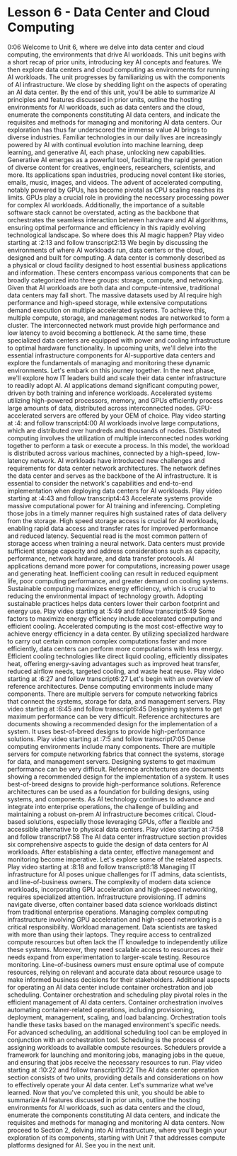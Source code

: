 # Lesson 6 - Data Center and Cloud Computing
0:06
Welcome to Unit 6, where we delve into data center and cloud computing, the environments that drive AI workloads. This unit begins with a short recap of prior units, introducing key AI concepts and features. We then explore data centers and cloud computing as environments for running AI workloads. The unit progresses by familiarizing us with the components of AI infrastructure. We close by shedding light on the aspects of operating an AI data center. By the end of this unit, you'll be able to summarize AI principles and features discussed in prior units, outline the hosting environments for AI workloads, such as data centers and the cloud, enumerate the components constituting AI data centers, and indicate the requisites and methods for managing and monitoring AI data centers. Our exploration has thus far underscored the immense value AI brings to diverse industries. Familiar technologies in our daily lives are increasingly powered by AI with continual evolution into machine learning, deep learning, and generative AI, each phase, unlocking new capabilities. Generative AI emerges as a powerful tool, facilitating the rapid generation of diverse content for creatives, engineers, researchers, scientists, and more. Its applications span industries, producing novel content like stories, emails, music, images, and videos. The advent of accelerated computing, notably powered by GPUs, has become pivotal as CPU scaling reaches its limits. GPUs play a crucial role in providing the necessary processing power for complex AI workloads. Additionally, the importance of a suitable software stack cannot be overstated, acting as the backbone that orchestrates the seamless interaction between hardware and AI algorithms, ensuring optimal performance and efficiency in this rapidly evolving technological landscape. So where does this AI magic happen?
Play video starting at :2:13 and follow transcript2:13
We begin by discussing the environments of where AI workloads run, data centers or the cloud, designed and built for computing. A data center is commonly described as a physical or cloud facility designed to host essential business applications and information. These centers encompass various components that can be broadly categorized into three groups: storage, compute, and networking. Given that AI workloads are both data and compute-intensive, traditional data centers may fall short. The massive datasets used by AI require high performance and high-speed storage, while extensive computations demand execution on multiple accelerated systems. To achieve this, multiple compute, storage, and management nodes are networked to form a cluster. The interconnected network must provide high performance and low latency to avoid becoming a bottleneck. At the same time, these specialized data centers are equipped with power and cooling infrastructure to optimal hardware functionality. In upcoming units, we'll delve into the essential infrastructure components for AI-supportive data centers and explore the fundamentals of managing and monitoring these dynamic environments. Let's embark on this journey together. In the next phase, we'll explore how IT leaders build and scale their data center infrastructure to readily adopt AI. AI applications demand significant computing power, driven by both training and inference workloads. Accelerated systems utilizing high-powered processors, memory, and GPUs efficiently process large amounts of data, distributed across interconnected nodes. GPU-accelerated servers are offered by your OEM of choice.
Play video starting at :4: and follow transcript4:00
AI workloads involve large computations, which are distributed over hundreds and thousands of nodes. Distributed computing involves the utilization of multiple interconnected nodes working together to perform a task or execute a process. In this model, the workload is distributed across various machines, connected by a high-speed, low-latency network. AI workloads have introduced new challenges and requirements for data center network architectures. The network defines the data center and serves as the backbone of the AI infrastructure. It is essential to consider the network's capabilities and end-to-end implementation when deploying data centers for AI workloads.
Play video starting at :4:43 and follow transcript4:43
Accelerate systems provide massive computational power for AI training and inferencing. Completing those jobs in a timely manner requires high sustained rates of data delivery from the storage. High speed storage access is crucial for AI workloads, enabling rapid data access and transfer rates for improved performance and reduced latency. Sequential read is the most common pattern of storage access when training a neural network. Data centers must provide sufficient storage capacity and address considerations such as capacity, performance, network hardware, and data transfer protocols. AI applications demand more power for computations, increasing power usage and generating heat. Inefficient cooling can result in reduced equipment life, poor computing performance, and greater demand on cooling systems. Sustainable computing maximizes energy efficiency, which is crucial to reducing the environmental impact of technology growth. Adopting sustainable practices helps data centers lower their carbon footprint and energy use.
Play video starting at :5:49 and follow transcript5:49
Some factors to maximize energy efficiency include accelerated computing and efficient cooling. Accelerated computing is the most cost-effective way to achieve energy efficiency in a data center. By utilizing specialized hardware to carry out certain common complex computations faster and more efficiently, data centers can perform more computations with less energy. Efficient cooling technologies like direct liquid cooling, efficiently dissipates heat, offering energy-saving advantages such as improved heat transfer, reduced airflow needs, targeted cooling, and waste heat reuse.
Play video starting at :6:27 and follow transcript6:27
Let's begin with an overview of reference architectures. Dense computing environments include many components. There are multiple servers for compute networking fabrics that connect the systems, storage for data, and management servers.
Play video starting at :6:45 and follow transcript6:45
Designing systems to get maximum performance can be very difficult. Reference architectures are documents showing a recommended design for the implementation of a system. It uses best-of-breed designs to provide high-performance solutions.
Play video starting at :7:5 and follow transcript7:05
Dense computing environments include many components. There are multiple servers for compute networking fabrics that connect the systems, storage for data, and management servers. Designing systems to get maximum performance can be very difficult. Reference architectures are documents showing a recommended design for the implementation of a system. It uses best-of-breed designs to provide high-performance solutions. Reference architectures can be used as a foundation for building designs, using systems, and components. As AI technology continues to advance and integrate into enterprise operations, the challenge of building and maintaining a robust on-prem AI infrastructure becomes critical. Cloud-based solutions, especially those leveraging GPUs, offer a flexible and accessible alternative to physical data centers.
Play video starting at :7:58 and follow transcript7:58
The AI data center infrastructure section provides six comprehensive aspects to guide the design of data centers for AI workloads. After establishing a data center, effective management and monitoring become imperative. Let's explore some of the related aspects.
Play video starting at :8:18 and follow transcript8:18
Managing IT infrastructure for AI poses unique challenges for IT admins, data scientists, and line-of-business owners. The complexity of modern data science workloads, incorporating GPU acceleration and high-speed networking, requires specialized attention. Infrastructure provisioning. IT admins navigate diverse, often container based data science workloads distinct from traditional enterprise operations. Managing complex computing infrastructure involving GPU acceleration and high-speed networking is a critical responsibility. Workload management. Data scientists are tasked with more than using their laptops. They require access to centralized compute resources but often lack the IT knowledge to independently utilize these systems. Moreover, they need scalable access to resources as their needs expand from experimentation to larger-scale testing. Resource monitoring. Line-of-business owners must ensure optimal use of compute resources, relying on relevant and accurate data about resource usage to make informed business decisions for their stakeholders. Additional aspects for operating an AI data center include container orchestration and job scheduling. Container orchestration and scheduling play pivotal roles in the efficient management of AI data centers. Container orchestration involves automating container-related operations, including provisioning, deployment, management, scaling, and load balancing. Orchestration tools handle these tasks based on the managed environment's specific needs. For advanced scheduling, an additional scheduling tool can be employed in conjunction with an orchestration tool. Scheduling is the process of assigning workloads to available compute resources. Schedulers provide a framework for launching and monitoring jobs, managing jobs in the queue, and ensuring that jobs receive the necessary resources to run.
Play video starting at :10:22 and follow transcript10:22
The AI data center operation section consists of two units, providing details and considerations on how to effectively operate your AI data center. Let's summarize what we've learned. Now that you've completed this unit, you should be able to summarize AI features discussed in prior units, outline the hosting environments for AI workloads, such as data centers and the cloud, enumerate the components constituting AI data centers, and indicate the requisites and methods for managing and monitoring AI data centers. Now proceed to Section 2, delving into AI infrastructure, where you'll begin your exploration of its components, starting with Unit 7 that addresses compute platforms designed for AI. See you in the next unit.